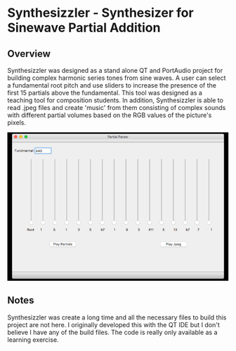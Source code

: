 # Synthesizzler - Synthesizer for Sinewave Partial Addition

## Overview
Synthesizzler was designed as a stand alone QT and PortAudio project for building complex harmonic series tones from sine waves. A user can select a fundamental root pitch and use sliders to increase the presence of the first 15 partials above the fundamental. This tool was designed as a teaching tool for composition students. In addition, Synthesizzler is able to read .jpeg files and create 'music' from them consisting of complex sounds with different partial volumes based on the RGB values of the picture's pixels.

![Synthesizzler](/Synthesizzler.png)

## Notes
Synthesizzler was create a long time and all the necessary files to build this project are not here. I originally developed this with the QT IDE but I don't believe I have any of the build files. The code is really only available as a learning exercise.
